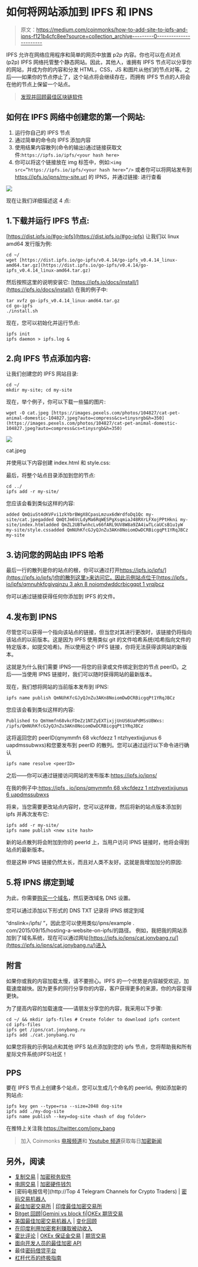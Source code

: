 # 如何将网站添加到 IPFS 和 IPNS

> 原文：<https://medium.com/coinmonks/how-to-add-site-to-ipfs-and-ipns-f121b4cfc8ee?source=collection_archive---------0----------------------->

IPFS 允许在网络应用程序和简单的网页中放置 p2p 内容。你也可以在点对点(p2p) IPFS 网络托管整个静态网站。因此，其他人，谁拥有 IPFS 节点可以分享你的网站，并成为你的内容和分发 HTML，CSS，JS 和图片从他们的节点对等。之后——如果你的节点停止了，这个站点将会继续存在，而拥有 IPFS 节点的人将会在他的节点上保留一个站点。

> [发现并回顾最佳区块链软件](https://coincodecap.com)

## 如何在 IPFS 网络中创建您的第一个网站:

1.  运行你自己的 IPFS 节点
2.  通过简单的命令向 IPFS 添加内容
3.  使用结果内容散列(命令的输出)通过链接获取文件:`https://ipfs.io/ipfs/<your hash here>`
4.  你可以将这个链接放在 img 标签中，例如:`<img src=”https://ipfs.io/ipfs/<your hash here>”/>` 或者你可以将网站发布到 https://ipfs.io/ipns/my-site.url 的 IPNS，并通过链接:
    进行查看

![](img/6675b012a3f2b2d4a75465a53d31ce32.png)

现在让我们详细描述这 4 点:

## 1.下载并运行 IPFS 节点:

[https://dist.ipfs.io/#go-ipfs](https://dist.ipfs.io/#go-ipfs)
让我们以 linux amd64 发行版为例:

```
cd ~/
wget [https://dist.ipfs.io/go-ipfs/v0.4.14/go-ipfs_v0.4.14_linux-amd64.tar.gz](https://dist.ipfs.io/go-ipfs/v0.4.14/go-ipfs_v0.4.14_linux-amd64.tar.gz)
```

然后按照这里的说明安装它:
[https://ipfs.io/docs/install/](https://ipfs.io/docs/install/)
在我的例子中:

```
tar xvfz go-ipfs_v0.4.14_linux-amd64.tar.gz
cd go-ipfs
./install.sh
```

现在，您可以初始化并运行节点:

```
ipfs init
ipfs daemon > ipfs.log &
```

## 2.向 IPFS 节点添加内容:

让我们创建您的 IPFS 网站目录:

```
cd ~/
mkdir my-site; cd my-site
```

现在，举个例子，你可以下载一些猫的图片:

```
wget -O cat.jpeg [https://images.pexels.com/photos/104827/cat-pet-animal-domestic-104827.jpeg?auto=compress&cs=tinysrgb&h=350](https://images.pexels.com/photos/104827/cat-pet-animal-domestic-104827.jpeg?auto=compress&cs=tinysrgb&h=350)
```

![](img/4ef33c8a8352caac275d9ac54ad0cdc5.png)

cat.jpeg

并使用以下内容创建 index.html 和 style.css:

最后，将整个站点目录添加到您的节点:

```
cd ../
ipfs add -r my-site/
```

您应该会看到类似这样的内容:

```
added QmQiuSt4dKVFvi1zkYbrBWgX8CpasLmzux6dWrdfoDq1Qc my-site/cat.jpegadded QmQtJm6VcLdyMa6RqWESPgXsqmiaJ48RXrLFXojPPtHkni my-site/index.htmladded QmZL2UBTwnhcLv66fARL9UV8W8a9ZA4iwTLcaUCsB1u1yW my-site/style.cssadded QmNUhKfcGJyQJnZu3AKn8NoiomDwDCRBicgqPt1YRqJBCz my-site
```

## 3.访问您的网站由 IPFS 哈希

最后一行的散列是你的站点的根，你可以通过打开[https://ipfs.io/ipfs/](https://ipfs.io/ipfs/)你的散列这里>来访问它。因此示例站点位于[https://ipfs . io/ipfs/qmnuhkfcgjyqjnzu 3 akn 8 noiomdwddcrbicgqpt 1 yrqjbcz](https://ipfs.io/ipfs/QmNUhKfcGJyQJnZu3AKn8NoiomDwDCRBicgqPt1YRqJBCz)

你可以通过链接获得任何你添加到 IPFS 的文件。

## 4.发布到 IPNS

尽管您可以获得一个指向该站点的链接，但当您对其进行更改时，该链接仍将指向该站点的以前版本。这是因为 IPFS 使用类似 git 的文件哈希系统(哈希指向文件的特定版本，如提交哈希)。所以使用这个 IPFS 链接，你将无法获得该网站的新版本。

这就是为什么我们需要 IPNS——将您的目录或文件绑定到您的节点 peerID。之后——当使用 IPNS 链接时，我们可以随时获得网站的最新版本。

现在，我们想将网站的当前版本发布到 IPNS:

```
ipfs name publish QmNUhKfcGJyQJnZu3AKn8NoiomDwDCRBicgqPt1YRqJBCz
```

您应该会看到类似这样的内容:

```
Published to QmYmmfn68vkcFDeZz1NTZyEXTixjjUnUS6UaPdMSsUBWxs: /ipfs/QmNUhKfcGJyQJnZu3AKn8NoiomDwDCRBicgqPt1YRqJBCz
```

这将返回您的 peerID(qmymmfn 68 vkcfdezz 1 ntzhyextixjjunus 6 uapdmssubwxs)和您要发布到 peerID 的散列。您可以通过运行以下命令进行确认

```
ipfs name resolve <peerID>
```

之后——你可以通过链接访问网站的发布版本:https://ipfs.io/ipns/

在我的例子中:[https://ipfs . io/ipns/qmymmfn 68 vkcfdezz 1 ntzhyextixjjunus 6 uapdmssubwxs](https://ipfs.io/ipns/QmYmmfn68vkcFDeZz1NTZyEXTixjjUnUS6UaPdMSsUBWxs)

将来，当您需要更改站点内容时，您可以这样做，然后将新的站点版本添加到 ipfs 并再次发布它:

```
ipfs add -r my-site/
ipfs name publish <new site hash>
```

新的站点散列将会附加到你的 peerId 上，当用户访问 IPNS 链接时，他将会得到站点的最新版本。

但是这种 IPNS 链接仍然太长，而且对人类不友好。这就是我增加加分的原因:

## 5.将 IPNS 绑定到域

为此，你需要[购买一个域名](http://godaddy.com)，然后更改域名 DNS 设置。

您可以通过添加以下形式的 DNS TXT 记录将 IPNS 绑定到域

“dnslink=/ipfs/ <peerid>”，因此您可以使用类似/ipns/example . com/2015/09/15/hosting-a-website-on-ipfs/的路径。
例如，我把我的网站添加到了域名系统，现在可以通过网址[https://ipfs.io/ipns/cat.jonybang.ru/](https://ipfs.io/ipns/cat.jonybang.ru/)进入</peerid>

## 附言

如果你或我的内容加载太慢，请不要担心。IPFS 的一个优势是内容越受欢迎，加载速度越快。因为更多的同行分享你的内容，客户获得更多的来源，你的内容变得更快。

为了提高内容的加载速度——请朋友分享您的内容，我采用以下步骤:

```
cd ~/ && mkdir ipfs-files # Create folder to download ipfs content
cd ipfs-files
ipfs get /ipns/cat.jonybang.ru
ipfs add ./cat.jonybang.ru
```

如果您将我的示例站点和其他 IPFS 站点添加到您的 ipfs 节点，您将帮助我和所有星际文件系统(IPFS)社区！

## PPS

要在 IPFS 节点上创建多个站点，您可以生成几个命名的 peerId。例如添加新的狗站点:

```
ipfs key gen --type=rsa --size=2048 dog-site
ipfs add ./my-dog-site
ipfs name publish --key=dog-site <hash of dog folder>
```

在推特上关注我:https://twitter.com/jony_bang

> 加入 Coinmonks [电报频道](https://t.me/coincodecap)和 [Youtube 频道](https://www.youtube.com/c/coinmonks/videos)获取每日[加密新闻](http://coincodecap.com/)

## 另外，阅读

*   [复制交易](/coinmonks/top-10-crypto-copy-trading-platforms-for-beginners-d0c37c7d698c) | [加密税务软件](/coinmonks/crypto-tax-software-ed4b4810e338)
*   [电网交易](https://coincodecap.com/grid-trading) | [加密硬件钱包](/coinmonks/the-best-cryptocurrency-hardware-wallets-of-2020-e28b1c124069)
*   [密码电报信号](http://Top 4 Telegram Channels for Crypto Traders) | [密码交易机器人](/coinmonks/crypto-trading-bot-c2ffce8acb2a)
*   [最佳加密交易所](/coinmonks/crypto-exchange-dd2f9d6f3769) | [印度最佳加密交易所](/coinmonks/bitcoin-exchange-in-india-7f1fe79715c9)
*   [Bitget 回顾](https://coincodecap.com/bitget-review)|[Gemini vs block fi](https://coincodecap.com/gemini-vs-blockfi)|[OKEx 期货交易](https://coincodecap.com/okex-futures-trading)
*   [美国最佳加密交易机器人](https://coincodecap.com/crypto-trading-bots-in-the-us) | [变化回顾](https://coincodecap.com/changelly-review)
*   [在印度利用加密套利赚取被动收入](https://coincodecap.com/crypto-arbitrage-in-india)
*   [霍比评论](https://coincodecap.com/huobi-review) | [OKEx 保证金交易](https://coincodecap.com/okex-margin-trading) | [期货交易](https://coincodecap.com/futures-trading)
*   [面向开发人员的最佳加密 API](/coinmonks/best-crypto-apis-for-developers-5efe3a597a9f)
*   最佳[密码借贷平台](/coinmonks/top-5-crypto-lending-platforms-in-2020-that-you-need-to-know-a1b675cec3fa)
*   [杠杆代币的终极指南](/coinmonks/leveraged-token-3f5257808b22)